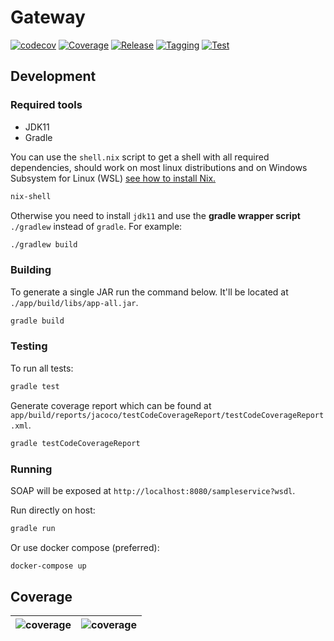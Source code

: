 # Gateway

[![codecov](https://codecov.io/gh/hawks-atlanta/gateway-java/graph/badge.svg?token=0FSRVUD6AD)](https://codecov.io/gh/hawks-atlanta/gateway-java)
[![Coverage](https://github.com/hawks-atlanta/gateway-java/actions/workflows/coverage.yml/badge.svg)](https://github.com/hawks-atlanta/gateway-java/actions/workflows/coverage.yml)
[![Release](https://github.com/hawks-atlanta/gateway-java/actions/workflows/release.yaml/badge.svg)](https://github.com/hawks-atlanta/gateway-java/actions/workflows/release.yaml)
[![Tagging](https://github.com/hawks-atlanta/gateway-java/actions/workflows/tagging.yaml/badge.svg)](https://github.com/hawks-atlanta/gateway-java/actions/workflows/tagging.yaml)
[![Test](https://github.com/hawks-atlanta/gateway-java/actions/workflows/testing.yml/badge.svg)](https://github.com/hawks-atlanta/gateway-java/actions/workflows/testing.yml)

## Development

### Required tools

- JDK11
- Gradle

You can use the `shell.nix` script to get a shell with all required dependencies, should work on most linux distributions and on Windows Subsystem for Linux (WSL) [see how to install Nix.](https://nixos.org/download)

```sh
nix-shell
```

Otherwise you need to install `jdk11` and use the **gradle wrapper script** `./gradlew` instead of `gradle`. For example:

```sh
./gradlew build
```

### Building

To generate a single JAR run the command below. It'll be located at `./app/build/libs/app-all.jar`.

```sh
gradle build
```

### Testing

To run all tests:

```sh
gradle test
```

Generate coverage report which can be found at `app/build/reports/jacoco/testCodeCoverageReport/testCodeCoverageReport.xml`.

```sh
gradle testCodeCoverageReport
```

### Running

SOAP will be exposed at `http://localhost:8080/sampleservice?wsdl`.

Run directly on host:

```sh
gradle run
```

Or use docker compose (preferred):

```sh
docker-compose up
```

## Coverage

|![coverage](https://codecov.io/gh/hawks-atlanta/gateway-java/graphs/sunburst.svg?token=0FSRVUD6AD)|![coverage](https://codecov.io/gh/hawks-atlanta/gateway-java/graphs/tree.svg?token=0FSRVUD6AD)|
|---|---|
